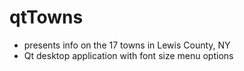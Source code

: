 # qtTowns
- presents info on the 17 towns in Lewis County, NY
- Qt desktop application with font size menu options
